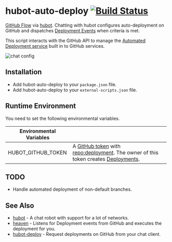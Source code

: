 # hubot-auto-deploy [![Build Status](https://travis-ci.org/atmos/hubot-auto-deploy.png?branch=master)](https://travis-ci.org/atmos/hubot-auto-deploy)

[GitHub Flow][1] via [hubot][3]. Chatting with hubot configures auto-deployment on GitHub and dispatches [Deployment Events][4] when criteria is met.

This script interacts with the GitHub API to manage the [Automated Deployment service][6] built in to GitHub services.

![chat config](https://cloud.githubusercontent.com/assets/38/3846663/b8ef9cbc-1e5e-11e4-88b8-16bcff97c9db.jpg)


## Installation

* Add hubot-auto-deploy to your `package.json` file.
* Add hubot-auto-deploy to your `external-scripts.json` file.

## Runtime Environment

You need to set the following environmental variables.

| Environmental Variables |                                                 |
|-------------------------|-------------------------------------------------|
| HUBOT_GITHUB_TOKEN            |A [GitHub token](https://github.com/settings/applications#personal-access-tokens) with [repo:deployment](https://developer.github.com/v3/oauth/#scopes). The owner of this token creates [Deployments][5].

## TODO

* Handle automated deployment of non-default branches.

## See Also

* [hubot](https://github.com/github/hubot) - A chat robot with support for a lot of networks.
* [heaven](https://github.com/atmos/heaven) - Listens for Deployment events from GitHub and executes the deployment for you.
* [hubot-deploy](https://github.com/atmos/hubot-deploy) - Request deployments on GitHub from your chat client.

[1]: https://guides.github.com/overviews/flow/
[2]: https://developer.github.com/v3/repos/hooks/
[3]: https://hubot.github.com
[4]: https://developer.github.com/v3/activity/events/types/#deploymentevent
[5]: https://developer.github.com/v3/repos/deployments/
[6]: http://www.atmos.org/auto-deployment/
